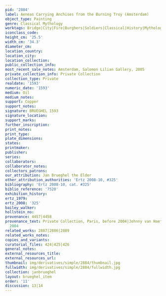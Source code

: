 ```yaml
---
pid: '2884'
label: Aeneas Carrying Anchises from the Burning Troy (Amsterdam)
object_type: Painting
genre: Classical Mythology
worktags: Bridge|City|Fire|Burghers|Soldiers|Classical|History|Mythological|Boat
iconclass_code:
height_cm: '25.5'
width_cm: '34.3'
diameter_cm:
location_country:
location_city:
location_collection:
public_collection_info:
most_recent_sale_notes: Amsterdam, Salomon Lilian Gallery, 2005
private_collection_info: Private Collection
collection_type: Private
realdate: '1593'
numeric_date: '1593'
medium: Oil
medium_notes:
support: Copper
support_notes:
signature: BRUEGHEL 1593
signature_location:
support_marks:
further_inscription:
print_notes:
print_type:
plate_dimensions:
states:
printmaker:
publisher:
series:
collaborators:
collaborator_notes:
collectors_patrons:
our_attribution: Jan Brueghel the Elder
other_attribution_authorities: 'Ertz 2008-10, #325'
bibliography: 'Ertz 2008-10, cat. #325'
biblio_reference: '7520'
exhibition_history:
ertz_1979:
ertz_2008: '325'
bailey_walker:
hollstein_no:
provenance: 4457|4458
provenance_text: Private Collection, Paris, before 2004|Johnny van Haeften Ltd., London,
  2004
related_works: 2887|2886|2889
related_works_notes:
copies_and_variants:
curatorial_files: 424|425|426
general_notes:
external_resources_title:
external_resources_url:
thumbnail: img/derivatives/simple/2884/thumbnail.jpg
fullwidth: img/derivatives/simple/2884/fullwidth.jpg
collection: janbrueghel
layout: brueghel_item
order: '11'
discussion: 13|14
---
```

